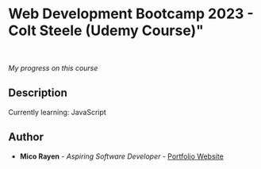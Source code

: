 # Web Development Bootcamp 2023 - Colt Steele (Udemy Course)"

<br>

_My progress on this course_

## Description

 Currently learning: JavaScript

## Author

* **Mico Rayen** - _Aspiring Software Developer_ - [Portfolio Website](https://micorayen.github.io/)
